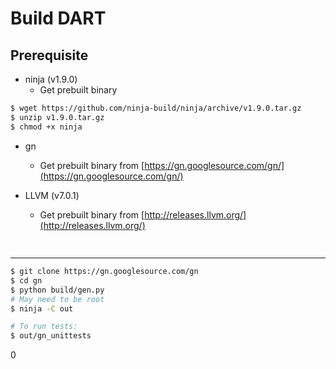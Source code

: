 # Build DART

## Prerequisite

- ninja (v1.9.0)
  - Get prebuilt binary

```bash
$ wget https://github.com/ninja-build/ninja/archive/v1.9.0.tar.gz
$ unzip v1.9.0.tar.gz
$ chmod +x ninja
```

- gn
  - Get prebuilt binary from [https://gn.googlesource.com/gn/](https://gn.googlesource.com/gn/)

- LLVM (v7.0.1)
  - Get prebuilt binary from [http://releases.llvm.org/](http://releases.llvm.org/)

```bash

```

##


***

```bash
$ git clone https://gn.googlesource.com/gn
$ cd gn
$ python build/gen.py
# May need to be root
$ ninja -C out

# To run tests:
$ out/gn_unittests
```
0